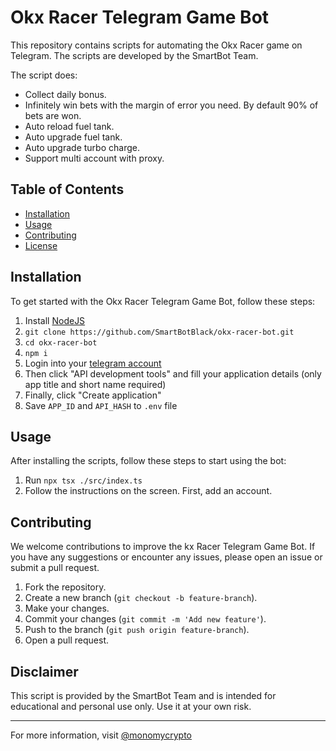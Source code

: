 # Okx Racer Telegram Game Bot

This repository contains scripts for automating the Okx Racer game on Telegram. The scripts are developed by the SmartBot Team.

The script does:
- Collect daily bonus.
- Infinitely win bets with the margin of error you need. By default 90% of bets are won.
- Auto reload fuel tank.
- Auto upgrade fuel tank.
- Auto upgrade turbo charge.
- Support multi account with proxy.

## Table of Contents
- [Installation](#installation)
- [Usage](#usage)
- [Contributing](#contributing)
- [License](#license)

## Installation

To get started with the Okx Racer Telegram Game Bot, follow these steps:

1. Install [NodeJS](https://nodejs.org/en)
2. `git clone https://github.com/SmartBotBlack/okx-racer-bot.git`
3. `cd okx-racer-bot`
4. `npm i`
5. Login into your [telegram account](https://my.telegram.org/)
6. Then click "API development tools" and fill your application details (only app title and short name required)
7. Finally, click "Create application"
8. Save `APP_ID` and `API_HASH` to `.env` file

## Usage

After installing the scripts, follow these steps to start using the bot:

1. Run `npx tsx ./src/index.ts`
2. Follow the instructions on the screen. First, add an account.

## Contributing

We welcome contributions to improve the kx Racer Telegram Game Bot. If you have any suggestions or encounter any issues, please open an issue or submit a pull request.

1. Fork the repository.
2. Create a new branch (`git checkout -b feature-branch`).
3. Make your changes.
4. Commit your changes (`git commit -m 'Add new feature'`).
5. Push to the branch (`git push origin feature-branch`).
6. Open a pull request.

## Disclaimer

This script is provided by the SmartBot Team and is intended for educational and personal use only. Use it at your own risk.

---

For more information, visit [@monomycrypto](https://t.me/monomycrypto)
